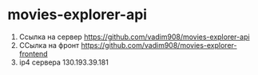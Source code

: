 # movies-explorer-api

1. Ссылка на сервер 
https://github.com/vadim908/movies-explorer-api 
2. ССылка на фронт 
https://github.com/vadim908/movies-explorer-frontend
3. ip4 сервера
130.193.39.181
